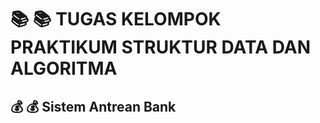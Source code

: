 # 📚 :books: TUGAS KELOMPOK PRAKTIKUM STRUKTUR DATA DAN ALGORITMA
## 💰 :moneybag: Sistem Antrean Bank

